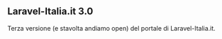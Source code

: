 ## Laravel-Italia.it 3.0

Terza versione (e stavolta andiamo open) del portale di Laravel-Italia.it.